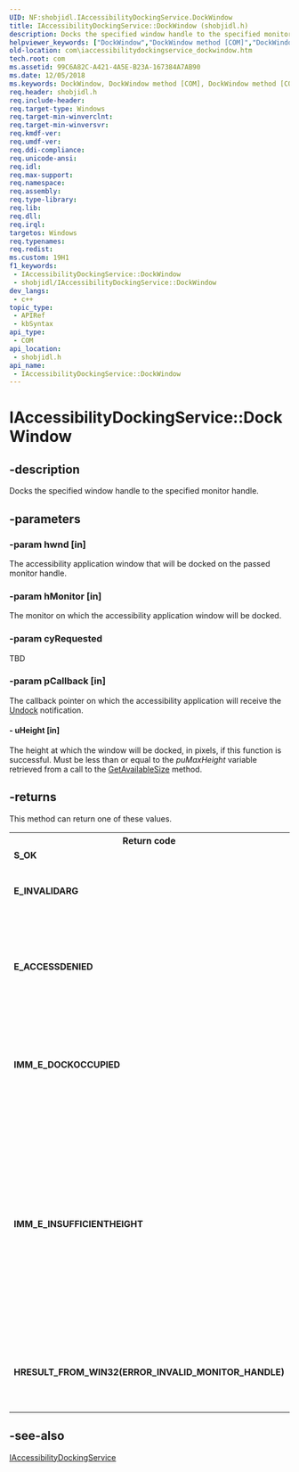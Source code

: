 ```yaml
---
UID: NF:shobjidl.IAccessibilityDockingService.DockWindow
title: IAccessibilityDockingService::DockWindow (shobjidl.h)
description: Docks the specified window handle to the specified monitor handle.
helpviewer_keywords: ["DockWindow","DockWindow method [COM]","DockWindow method [COM]","IAccessibilityDockingService interface","IAccessibilityDockingService interface [COM]","DockWindow method","IAccessibilityDockingService.DockWindow","IAccessibilityDockingService::DockWindow","com.iaccessibilitydockingservice_dockwindow","shobjidl/IAccessibilityDockingService::DockWindow"]
old-location: com\iaccessibilitydockingservice_dockwindow.htm
tech.root: com
ms.assetid: 99C6A82C-A421-4A5E-B23A-167384A7AB90
ms.date: 12/05/2018
ms.keywords: DockWindow, DockWindow method [COM], DockWindow method [COM],IAccessibilityDockingService interface, IAccessibilityDockingService interface [COM],DockWindow method, IAccessibilityDockingService.DockWindow, IAccessibilityDockingService::DockWindow, com.iaccessibilitydockingservice_dockwindow, shobjidl/IAccessibilityDockingService::DockWindow
req.header: shobjidl.h
req.include-header: 
req.target-type: Windows
req.target-min-winverclnt: 
req.target-min-winversvr: 
req.kmdf-ver: 
req.umdf-ver: 
req.ddi-compliance: 
req.unicode-ansi: 
req.idl: 
req.max-support: 
req.namespace: 
req.assembly: 
req.type-library: 
req.lib: 
req.dll: 
req.irql: 
targetos: Windows
req.typenames: 
req.redist: 
ms.custom: 19H1
f1_keywords:
 - IAccessibilityDockingService::DockWindow
 - shobjidl/IAccessibilityDockingService::DockWindow
dev_langs:
 - c++
topic_type:
 - APIRef
 - kbSyntax
api_type:
 - COM
api_location:
 - shobjidl.h
api_name:
 - IAccessibilityDockingService::DockWindow
---
```


# IAccessibilityDockingService::DockWindow


## -description

Docks the specified window handle to the specified monitor handle.

## -parameters

### -param hwnd [in]

The accessibility application window that will be docked on the passed monitor handle.

### -param hMonitor [in]

The monitor on which the accessibility application window will be docked.

### -param cyRequested

TBD

### -param pCallback [in]

The callback pointer on which the accessibility application will receive the <a href="/windows/desktop/api/shobjidl/nf-shobjidl-iaccessibilitydockingservice-undockwindow">Undock</a> notification.


#### - uHeight [in]

The height at which the window will be docked, in pixels, if this function is successful. Must be less than or equal to the <i>puMaxHeight</i> variable retrieved from a call to the <a href="/windows/desktop/com/iaccessibilitydockingservice-getavailablesize">GetAvailableSize</a> method.

## -returns

This method can return one of these values.

<table>
<tr>
<th>Return code</th>
<th>Description</th>
</tr>
<tr>
<td width="40%">
<dl>
<dt><b>S_OK</b></dt>
</dl>
</td>
<td width="60%">
Success.

</td>
</tr>
<tr>
<td width="40%">
<dl>
<dt><b>E_INVALIDARG</b></dt>
</dl>
</td>
<td width="60%">
The window handle or monitor handle is not valid.

</td>
</tr>
<tr>
<td width="40%">
<dl>
<dt><b>E_ACCESSDENIED</b></dt>
</dl>
</td>
<td width="60%">
The calling process is not a UIAcess accessibility application or the calling process does not own the window.

</td>
</tr>
<tr>
<td width="40%">
<dl>
<dt><b>IMM_E_DOCKOCCUPIED</b></dt>
</dl>
</td>
<td width="60%">
There is already another window occupying the docking space. Only one window can be docked at a time.

</td>
</tr>
<tr>
<td width="40%">
<dl>
<dt><b>IMM_E_INSUFFICIENTHEIGHT</b></dt>
</dl>
</td>
<td width="60%">
The requested <i>uHeight</i> is larger than the maximum allowed docking height for the specified monitor. However, if this error code is being returned, it means that this monitor does support docking, though at a height indicated by a call to the <a href="/windows/desktop/com/iaccessibilitydockingservice-getavailablesize">GetAvailableSize</a> method.

</td>
</tr>
<tr>
<td width="40%">
<dl>
<dt><b>HRESULT_FROM_WIN32(ERROR_INVALID_MONITOR_HANDLE)</b></dt>
</dl>
</td>
<td width="60%">
The monitor specified by the monitor handle does not support docking.

</td>
</tr>
</table>

## -see-also

<a href="/windows/desktop/api/shobjidl/nn-shobjidl-iaccessibilitydockingservice">IAccessibilityDockingService</a>

